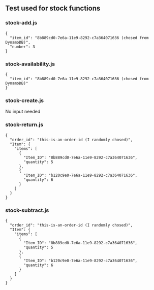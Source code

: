 ## Test used for stock functions
### stock-add.js
```
{
  "item_id": "8b889cd0-7e6a-11e9-8292-c7a364071636 (chosed from DynamoDB)",
  "number": 3
}
```

### stock-availability.js
```
{
  "item_id": "8b889cd0-7e6a-11e9-8292-c7a364071636 (chosed from DynamoDB)"
}
```

### stock-create.js
No input needed

### stock-return.js
```
{
  "order_id": "this-is-an-order-id (I randomly chosed)",
  "Item": {
    "items": [
      {
        "Item_ID": "8b889cd0-7e6a-11e9-8292-c7a364071636",
        "quantity": 5
      },
      {
        "Item_ID": "b120c9e0-7e6a-11e9-8292-c7a364071636",
        "quantity": 6
      }
    ]
  }
}
```

### stock-subtract.js
```
{
  "order_id": "this-is-an-order-id (I randomly chosed)",
  "Item": {
    "items": [
      {
        "Item_ID": "8b889cd0-7e6a-11e9-8292-c7a364071636",
        "quantity": 5
      },
      {
        "Item_ID": "b120c9e0-7e6a-11e9-8292-c7a364071636",
        "quantity": 6
      }
    ]
  }
}
```